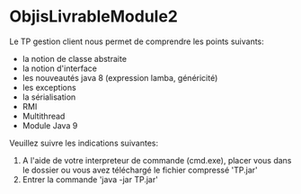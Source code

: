 # ObjisLivrableModule2
Le TP gestion client nous permet de comprendre les points suivants:
-  la notion de classe abstraite
- la notion d'interface
- les nouveautés java 8 (expression lamba, généricité)
- les exceptions
- la sérialisation
- RMI
- Multithread
- Module Java 9

Veuillez suivre les indications suivantes:
1. A l'aide de votre interpreteur de commande (cmd.exe), placer vous dans le dossier ou vous avez téléchargé le fichier compressé 'TP.jar'
2. Entrer la commande 'java -jar TP.jar'
